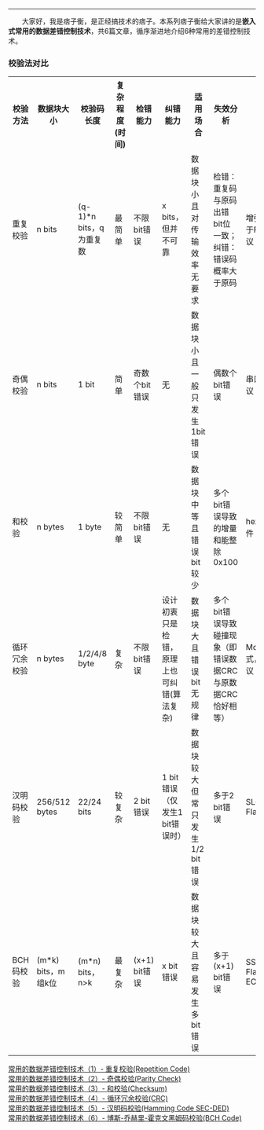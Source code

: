 ----
　　大家好，我是痞子衡，是正经搞技术的痞子。本系列痞子衡给大家讲的是**嵌入式常用的数据差错控制技术**，共6篇文章，循序渐进地介绍6种常用的差错控制技术。  

### 校验法对比

<table><tbody>
    <tr>
        <th>校验方法</th>
        <th>数据块大小</th>
        <th>校验码长度</th>
        <th>复杂程度(时间)</th>
        <th>检错能力</th>
        <th>纠错能力</th>
        <th>适用场合</th>
        <th>失效分析</th>
        <th>行业应用</th>
    </tr>
    <tr>
        <td>重复校验</td>
        <td>n bits</td>
        <td>(q-1)*n bits，q为重复数</td>
        <td>最简单</td>
        <td>不限bit错误</td>
        <td>x bits，但并不可靠</td>
        <td>数据块小且对传输效率无要求</td>
        <td>检错：重复码与原码出错bit位一致；纠错：错误码概率大于原码</td>
        <td>增强实现版本用于FlexRay通信协议</td>
    </tr>
    <tr>
        <td>奇偶校验</td>
        <td>n bits</td>
        <td>1 bit</td>
        <td>简单</td>
        <td>奇数个bit错误</td>
        <td>无</td>
        <td>数据块小且一般只发生1bit错误</td>
        <td>偶数个bit错误</td>
        <td>串口UART通信协议</td>
    </tr>
    <tr>
        <td>和校验</td>
        <td>n bytes</td>
        <td>1 byte</td>
        <td>较简单</td>
        <td>不限bit错误</td>
        <td>无</td>
        <td>数据块中等且错误bit较少</td>
        <td>多个bit错误导致的增量和能整除0x100</td>
        <td>hex, s-record文件</td>
    </tr>
    <tr>
        <td>循环冗余校验</td>
        <td>n bytes</td>
        <td>1/2/4/8 byte</td>
        <td>复杂</td>
        <td>不限bit错误</td>
        <td>设计初衷只是检错，原理上也可纠错(算法复杂)</td>
        <td>数据块大且错误bit无规律</td>
        <td>多个bit错误导致碰撞现象（即错误数据CRC与原数据CRC恰好相等）</td>
        <td>Modbus RTU模式，USB通信协议</td>
    </tr>
    <tr>
        <td>汉明码校验</td>
        <td>256/512 bytes</td>
        <td>22/24 bits</td>
        <td>较复杂</td>
        <td>2 bit错误</td>
        <td>1 bit错误（仅发生1 bit错误时）</td>
        <td>数据块较大但常只发生1/2 bit错误</td>
        <td>多于2 bit错误</td>
        <td>SLC NAND Flash ECC</td>
    </tr>
    <tr>
        <td>BCH码校验</td>
        <td>(m*k) bits，m组k位</td>
        <td>(m*n) bits，n>k</td>
        <td>最复杂</td>
        <td>(x+1) bit错误</td>
        <td>x bit错误</td>
        <td>数据块较大且容易发生多bit错误</td>
        <td>多于(x+1) bit错误</td>
        <td>SSD NAND Flash(MLC/TLC) ECC</td>
    </tr>
</table>

[常用的数据差错控制技术（1）- 重复校验(Repetition Code)](http://www.cnblogs.com/henjay724/p/8457391.html)  
[常用的数据差错控制技术（2）- 奇偶校验(Parity Check)](http://www.cnblogs.com/henjay724/p/8465229.html)  
[常用的数据差错控制技术（3）- 和校验(Checksum)]()  
[常用的数据差错控制技术（4）- 循环冗余校验(CRC)]()  
[常用的数据差错控制技术（5）- 汉明码校验(Hamming Code SEC-DED)]()  
[常用的数据差错控制技术（6）- 博斯-乔赫里-霍克文黑姆码校验(BCH Code)]()  
